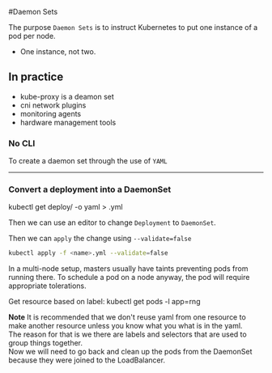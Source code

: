 #Daemon Sets

The purpose `Daemon Sets` is to instruct Kubernetes to put one instance of a pod per node.
- One instance, not two.

## In practice
- kube-proxy is a deamon set
- cni network plugins
- monitoring agents
- hardware management tools

### No CLI
To create a daemon set through the use of `YAML`

---

### Convert a deployment into a DaemonSet
kubectl get deploy/<name> -o yaml > <name>.yml

Then we can use an editor to change `Deployment` to `DaemonSet`.

Then we can `apply` the change using `--validate=false`

```bash
kubectl apply -f <name>.yml --validate=false
```

In a multi-node setup, masters usually have taints preventing pods from running there.
To schedule a pod on a node anyway, the pod will require appropriate tolerations.

Get resource based on label:
kubectl get pods -l app=rng

**Note** 
It is recommended that we don't reuse yaml from one resource to make another resource unless you know what you what is in the yaml. <br />
The reason for that is we there are labels and selectors that are used to group things together.  <br />
Now we will need to go back and clean up the pods from the DaemonSet because they were joined to the LoadBalancer.